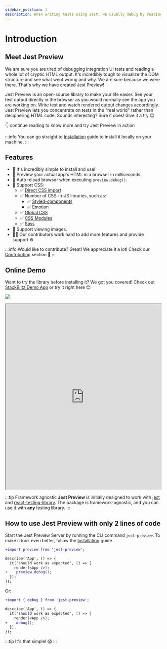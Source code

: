 ```yaml
---
sidebar_position: 1
description: When writing tests using Jest, we usually debug by reading the HTML code. Sometimes the HTML is too complicated, Jest Preview help you to "see" your tests in a browser.
---
```


# Introduction

## Meet Jest Preview

We are sure you are tired of debugging integration UI tests and reading a whole lot of cryptic HTML output. It's incredibly tough to visualize the DOM structure and see what went wrong and why. We are sure because we were there. That's why we have created Jest Preview!

Jest Preview is an open-source library to make your life easier. See your test output directly in the browser as you would normally see the app you are working on. Write test and watch rendered output changes accordingly. Jest Preview lets you concentrate on tests in the "real world" rather than deciphering HTML code. Sounds interesting? Sure it does! Give it a try 😉

👇 continue reading to know more and try Jest Preview in action

:::info
You can go straight to [Installation](https://www.jest-preview.com/docs/getting-started/installation) guide to install it locally on your machine.
:::

## Features

- 🐣 It's incredibly simple to install and use!
- 👀 Preview your actual app's HTML in a browser in milliseconds.
- 🔄 Auto reload browser when executing `preview.debug()`.
- 💅 Support CSS:
  - ✅ [Direct CSS import](#3-configure-jests-transform-to-intercept-css-and-files)
  - ✅ Number of CSS-in-JS libraries, such as:
    - ✅ [Styled-components](https://styled-components.com/)
    - ✅ [Emotion](https://emotion.sh/)
  - ✅ [Global CSS](/docs/getting-started/installation#4-optional-configure-global-css)
  - ✅ [CSS Modules](https://github.com/css-modules/css-modules)
  - ✅ [Sass](https://sass-lang.com/)
- 🌄 Support viewing images.
- 🧑‍💻 Our contributors work hard to add more features and provide support ⚙️

:::info
Would like to contribute? Great! We appreciate it a lot! Check our [Contributing](/docs/others/contributing) section 🙏
:::

## Online Demo

Want to try the library before installing it? We got you covered! Check out [StackBlitz Demo App](https://stackblitz.com/edit/jest-preview?embed=1&file=README.md) or try it right here 😉

[![](https://developer.stackblitz.com/img/open_in_stackblitz.svg)](https://stackblitz.com/edit/jest-preview?file=README.md)

<iframe id="iframe" height="600px" width="100%" style={{marginBottom: "24px" }} src="https://stackblitz.com/edit/jest-preview?embed=1&ctl=1"></iframe>

:::tip Framework agnostic
**Jest Preview** is initially designed to work with [jest](https://jestjs.io/) and [react-testing-library](https://testing-library.com/docs/react-testing-library/intro/). The package is framework-agnostic, and you can use it with **any** testing library.
:::

## How to use Jest Preview with only 2 lines of code

Start the Jest Preview Server by running the CLI command `jest-preview`. To make it look even better, follow the [Installation](https://www.jest-preview.com/docs/getting-started/installation) guide

```diff
+import preview from 'jest-preview';

describe('App', () => {
  it('should work as expected', () => {
    render(<App />);
+    preview.debug();
  });
});
```

Or:

```diff
+import { debug } from 'jest-preview';

describe('App', () => {
  it('should work as expected', () => {
    render(<App />);
+    debug();
  });
});
```

:::tip It's that simple! 😱
:::
